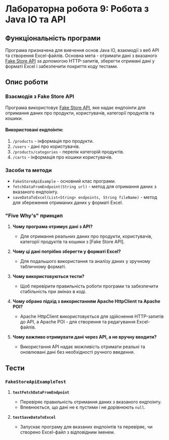 # Лабораторна робота 9: Робота з Java IO та API

## Функціональність програми

Програма призначена для вивчення основ Java IO, взаємодії з веб API та створення Excel-файлів. Основна мета - отримати дані з вказаного [Fake Store API](https://fakestoreapi.com/) за допомогою HTTP-запитів, зберегти отримані дані у форматі Excel і забезпечити покриття коду тестами.

## Опис роботи

### Взаємодія з Fake Store API

Програма використовує [Fake Store API](https://fakestoreapi.com/), яке надає ендпоінти для отримання даних про продукти, користувачів, категорії продуктів та кошики.

#### Використовані ендпоінти:

1. `/products` - інформація про продукти.
2. `/users` - дані про користувачів.
3. `/products/categories` - перелік категорій продуктів.
4. `/carts` - інформація про кошики користувачів.

### Засоби та методи

- `FakeStoreApiExample` - основний клас програми.
- `fetchDataFromEndpoint(String url)` - метод для отримання даних з вказаного ендпоінту.
- `saveDataToExcel(List<String> endpoints, String fileName)` - метод для збереження отриманих даних у форматі Excel.

### "Five Why's" принцип

1. **Чому програма отримує дані з API?**
   - Для отримання реальних даних про продукти, користувачів, категорії продуктів та кошики з [Fake Store API].

2. **Чому ці дані потрібно зберегти у форматі Excel?**
   - Для подальшого використання та аналізу даних у зручному табличному форматі.

3. **Чому використовуються тести?**
   - Щоб перевірити правильність роботи програми та забезпечити стабільність при змінах в коді.

4. **Чому обрано підхід з використанням Apache HttpClient та Apache POI?**
   - Apache HttpClient використовується для здійснення HTTP-запитів до API, а Apache POI - для створення та редагування Excel-файлів.

5. **Чому важливо отримувати дані через API, а не вручну вводити?**
   - Використання API надає можливість отримати реальні та оновлювані дані без необхідності ручного введення.

## Тести

### `FakeStoreApiExampleTest`

1. **`testFetchDataFromEndpoint`**
   - Перевіряє правильність отримання даних з вказаного ендпоінту.
   - Впевнюється, що дані не є пустими і не дорівнюють `null`.

2. **`testSaveDataToExcel`**
   - Запускає програму для вказаних ендпоінтів та перевіряє, чи створено Excel-файл з відповідним іменем.